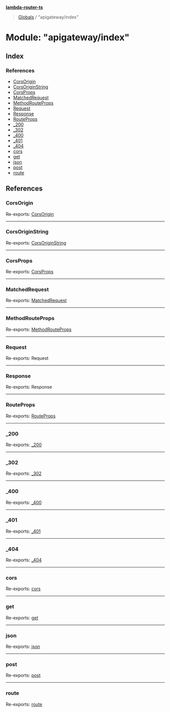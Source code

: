 **[lambda-router-ts](../README.md)**

> [Globals](../globals.md) / "apigateway/index"

# Module: "apigateway/index"

## Index

### References

* [CorsOrigin](_apigateway_index_.md#corsorigin)
* [CorsOriginString](_apigateway_index_.md#corsoriginstring)
* [CorsProps](_apigateway_index_.md#corsprops)
* [MatchedRequest](_apigateway_index_.md#matchedrequest)
* [MethodRouteProps](_apigateway_index_.md#methodrouteprops)
* [Request](_apigateway_index_.md#request)
* [Response](_apigateway_index_.md#response)
* [RouteProps](_apigateway_index_.md#routeprops)
* [\_200](_apigateway_index_.md#_200)
* [\_302](_apigateway_index_.md#_302)
* [\_400](_apigateway_index_.md#_400)
* [\_401](_apigateway_index_.md#_401)
* [\_404](_apigateway_index_.md#_404)
* [cors](_apigateway_index_.md#cors)
* [get](_apigateway_index_.md#get)
* [json](_apigateway_index_.md#json)
* [post](_apigateway_index_.md#post)
* [route](_apigateway_index_.md#route)

## References

### CorsOrigin

Re-exports: [CorsOrigin](_apigateway_cors_.md#corsorigin)

___

### CorsOriginString

Re-exports: [CorsOriginString](../interfaces/_apigateway_cors_.corsoriginstring.md)

___

### CorsProps

Re-exports: [CorsProps](../interfaces/_apigateway_cors_.corsprops.md)

___

### MatchedRequest

Re-exports: [MatchedRequest](_apigateway_router_.md#matchedrequest)

___

### MethodRouteProps

Re-exports: [MethodRouteProps](_apigateway_router_.md#methodrouteprops)

___

### Request

Re-exports: Request

___

### Response

Re-exports: Response

___

### RouteProps

Re-exports: [RouteProps](../interfaces/_apigateway_router_.routeprops.md)

___

### \_200

Re-exports: [\_200](_apigateway_response_.md#_200)

___

### \_302

Re-exports: [\_302](_apigateway_response_.md#_302)

___

### \_400

Re-exports: [\_400](_apigateway_response_.md#_400)

___

### \_401

Re-exports: [\_401](_apigateway_response_.md#_401)

___

### \_404

Re-exports: [\_404](_apigateway_response_.md#_404)

___

### cors

Re-exports: [cors](_apigateway_cors_.md#cors)

___

### get

Re-exports: [get](_apigateway_router_.md#get)

___

### json

Re-exports: [json](_apigateway_response_.md#json)

___

### post

Re-exports: [post](_apigateway_router_.md#post)

___

### route

Re-exports: [route](_apigateway_router_.md#route)
